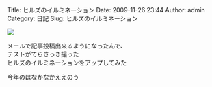 Title: ヒルズのイルミネーション
Date: 2009-11-26 23:44
Author: admin
Category: 日記
Slug: ヒルズのイルミネーション

<span
class="mt-enclosure mt-enclosure-image">[![](http://ca54makske.com/blog/files/20091126234448_87_thumb.jpg)](http://ca54makske.com/blog/files/20091126234448_87.jpg)</span>  
  

メールで記事投稿出来るようになったんで、  
テストがてらさっき撮った  
ヒルズのイルミネーションをアップしてみた

今年のはなかなかええのう
